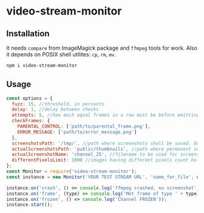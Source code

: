 # video-stream-monitor

## Installation

It needs `compare` from ImageMagick package and `ffmpeg` tools for work. Also it depends on POSIX shell utilites: `cp`, `rm`, `mv`. 

```bash
npm i video-stream-monitor
```

## Usage

```javascript
const options = {
  fuzz: 15, //threshold, in percents 
  delay: 1, //delay between checks
  attempts: 5, //how much equal frames in a row must be before emitting frozen event
  checkFrames: {
    PARENTAL_CONTROL: ['path/to/parental_frame.png'],
    ERROR_MESSAGE: ['path/to/error_message.png']
  }, 
  screenshotsPath: '/tmp/', //path where screenshots shall be saved. Do not use it for UI
  actualScreenshotsPath: 'public/thumbnails', //path where permanent screenshots shall be saved and updated on each check. Use it, if you want to show screenshot in UI
  actualScreenshotName: 'channel_25', //filename to be used for screenshots at actualScreenshotsPath
  differentPixelsLimit: 1000 //images having different pixels count below this number shall be interpreted as same (calulated after fuzz is accepted)
};
const Monitor = require('video-stream-monitor');
const instance = new Monitor('YOUR TEST STREAM URL', 'name_for_file', options);

instance.on('crash', () => console.log('ffmpeg crashed, no screenshot'));
instance.on('frame', (type) => console.log('Met frame of type ' + type));
instance.on('frozen', () => console.log('Channel FROZEN'));
instance.start();
```

